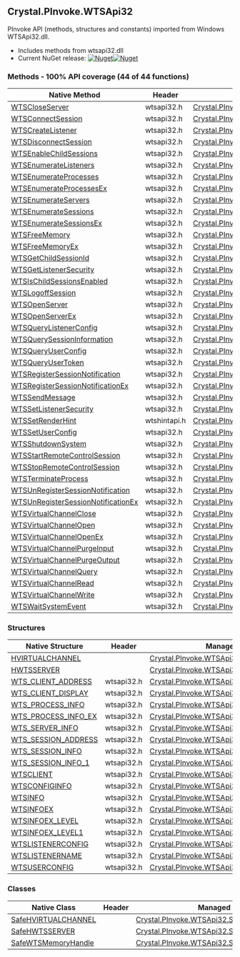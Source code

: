 ## Crystal.PInvoke.WTSApi32  
PInvoke API (methods, structures and constants) imported from Windows WTSApi32.dll.

- Includes methods from wtsapi32.dll  
- Current NuGet release: [![Nuget](https://img.shields.io/nuget/v/Crystal.PInvoke.WTSApi32?logo=nuget&style=flat-square)![Nuget](https://img.shields.io/nuget/dt/Crystal.PInvoke.WTSApi32?label=%20&style=flat-square)](https://www.nuget.org/packages/Crystal.PInvoke.WTSApi32)  
### Methods - 100% API coverage (44 of 44 functions)  
Native Method | Header | Managed Method  
--- | --- | ---  
[WTSCloseServer](https://www.google.com/search?num=5&q=WTSCloseServer+site%3Adocs.microsoft.com) | wtsapi32.h | [Crystal.PInvoke.WTSApi32.WTSCloseServer](https://github.com/dahall/Crystal/search?l=C%23&q=WTSCloseServer)  
[WTSConnectSession](https://www.google.com/search?num=5&q=WTSConnectSessionA+site%3Adocs.microsoft.com) | wtsapi32.h | [Crystal.PInvoke.WTSApi32.WTSConnectSession](https://github.com/dahall/Crystal/search?l=C%23&q=WTSConnectSession)  
[WTSCreateListener](https://www.google.com/search?num=5&q=WTSCreateListenerA+site%3Adocs.microsoft.com) | wtsapi32.h | [Crystal.PInvoke.WTSApi32.WTSCreateListener](https://github.com/dahall/Crystal/search?l=C%23&q=WTSCreateListener)  
[WTSDisconnectSession](https://www.google.com/search?num=5&q=WTSDisconnectSession+site%3Adocs.microsoft.com) | wtsapi32.h | [Crystal.PInvoke.WTSApi32.WTSDisconnectSession](https://github.com/dahall/Crystal/search?l=C%23&q=WTSDisconnectSession)  
[WTSEnableChildSessions](https://www.google.com/search?num=5&q=WTSEnableChildSessions+site%3Adocs.microsoft.com) | wtsapi32.h | [Crystal.PInvoke.WTSApi32.WTSEnableChildSessions](https://github.com/dahall/Crystal/search?l=C%23&q=WTSEnableChildSessions)  
[WTSEnumerateListeners](https://www.google.com/search?num=5&q=WTSEnumerateListenersA+site%3Adocs.microsoft.com) | wtsapi32.h | [Crystal.PInvoke.WTSApi32.WTSEnumerateListeners](https://github.com/dahall/Crystal/search?l=C%23&q=WTSEnumerateListeners)  
[WTSEnumerateProcesses](https://www.google.com/search?num=5&q=WTSEnumerateProcessesA+site%3Adocs.microsoft.com) | wtsapi32.h | [Crystal.PInvoke.WTSApi32.WTSEnumerateProcesses](https://github.com/dahall/Crystal/search?l=C%23&q=WTSEnumerateProcesses)  
[WTSEnumerateProcessesEx](https://www.google.com/search?num=5&q=WTSEnumerateProcessesExA+site%3Adocs.microsoft.com) | wtsapi32.h | [Crystal.PInvoke.WTSApi32.WTSEnumerateProcessesEx](https://github.com/dahall/Crystal/search?l=C%23&q=WTSEnumerateProcessesEx)  
[WTSEnumerateServers](https://www.google.com/search?num=5&q=WTSEnumerateServersA+site%3Adocs.microsoft.com) | wtsapi32.h | [Crystal.PInvoke.WTSApi32.WTSEnumerateServers](https://github.com/dahall/Crystal/search?l=C%23&q=WTSEnumerateServers)  
[WTSEnumerateSessions](https://www.google.com/search?num=5&q=WTSEnumerateSessionsA+site%3Adocs.microsoft.com) | wtsapi32.h | [Crystal.PInvoke.WTSApi32.WTSEnumerateSessions](https://github.com/dahall/Crystal/search?l=C%23&q=WTSEnumerateSessions)  
[WTSEnumerateSessionsEx](https://www.google.com/search?num=5&q=WTSEnumerateSessionsExA+site%3Adocs.microsoft.com) | wtsapi32.h | [Crystal.PInvoke.WTSApi32.WTSEnumerateSessionsEx](https://github.com/dahall/Crystal/search?l=C%23&q=WTSEnumerateSessionsEx)  
[WTSFreeMemory](https://www.google.com/search?num=5&q=WTSFreeMemory+site%3Adocs.microsoft.com) | wtsapi32.h | [Crystal.PInvoke.WTSApi32.WTSFreeMemory](https://github.com/dahall/Crystal/search?l=C%23&q=WTSFreeMemory)  
[WTSFreeMemoryEx](https://www.google.com/search?num=5&q=WTSFreeMemoryExA+site%3Adocs.microsoft.com) | wtsapi32.h | [Crystal.PInvoke.WTSApi32.WTSFreeMemoryEx](https://github.com/dahall/Crystal/search?l=C%23&q=WTSFreeMemoryEx)  
[WTSGetChildSessionId](https://www.google.com/search?num=5&q=WTSGetChildSessionId+site%3Adocs.microsoft.com) | wtsapi32.h | [Crystal.PInvoke.WTSApi32.WTSGetChildSessionId](https://github.com/dahall/Crystal/search?l=C%23&q=WTSGetChildSessionId)  
[WTSGetListenerSecurity](https://www.google.com/search?num=5&q=WTSGetListenerSecurityA+site%3Adocs.microsoft.com) | wtsapi32.h | [Crystal.PInvoke.WTSApi32.WTSGetListenerSecurity](https://github.com/dahall/Crystal/search?l=C%23&q=WTSGetListenerSecurity)  
[WTSIsChildSessionsEnabled](https://www.google.com/search?num=5&q=WTSIsChildSessionsEnabled+site%3Adocs.microsoft.com) | wtsapi32.h | [Crystal.PInvoke.WTSApi32.WTSIsChildSessionsEnabled](https://github.com/dahall/Crystal/search?l=C%23&q=WTSIsChildSessionsEnabled)  
[WTSLogoffSession](https://www.google.com/search?num=5&q=WTSLogoffSession+site%3Adocs.microsoft.com) | wtsapi32.h | [Crystal.PInvoke.WTSApi32.WTSLogoffSession](https://github.com/dahall/Crystal/search?l=C%23&q=WTSLogoffSession)  
[WTSOpenServer](https://www.google.com/search?num=5&q=WTSOpenServerA+site%3Adocs.microsoft.com) | wtsapi32.h | [Crystal.PInvoke.WTSApi32.WTSOpenServer](https://github.com/dahall/Crystal/search?l=C%23&q=WTSOpenServer)  
[WTSOpenServerEx](https://www.google.com/search?num=5&q=WTSOpenServerExA+site%3Adocs.microsoft.com) | wtsapi32.h | [Crystal.PInvoke.WTSApi32.WTSOpenServerEx](https://github.com/dahall/Crystal/search?l=C%23&q=WTSOpenServerEx)  
[WTSQueryListenerConfig](https://www.google.com/search?num=5&q=WTSQueryListenerConfigA+site%3Adocs.microsoft.com) | wtsapi32.h | [Crystal.PInvoke.WTSApi32.WTSQueryListenerConfig](https://github.com/dahall/Crystal/search?l=C%23&q=WTSQueryListenerConfig)  
[WTSQuerySessionInformation](https://www.google.com/search?num=5&q=WTSQuerySessionInformationA+site%3Adocs.microsoft.com) | wtsapi32.h | [Crystal.PInvoke.WTSApi32.WTSQuerySessionInformation](https://github.com/dahall/Crystal/search?l=C%23&q=WTSQuerySessionInformation)  
[WTSQueryUserConfig](https://www.google.com/search?num=5&q=WTSQueryUserConfigA+site%3Adocs.microsoft.com) | wtsapi32.h | [Crystal.PInvoke.WTSApi32.WTSQueryUserConfig](https://github.com/dahall/Crystal/search?l=C%23&q=WTSQueryUserConfig)  
[WTSQueryUserToken](https://www.google.com/search?num=5&q=WTSQueryUserToken+site%3Adocs.microsoft.com) | wtsapi32.h | [Crystal.PInvoke.WTSApi32.WTSQueryUserToken](https://github.com/dahall/Crystal/search?l=C%23&q=WTSQueryUserToken)  
[WTSRegisterSessionNotification](https://www.google.com/search?num=5&q=WTSRegisterSessionNotification+site%3Adocs.microsoft.com) | wtsapi32.h | [Crystal.PInvoke.WTSApi32.WTSRegisterSessionNotification](https://github.com/dahall/Crystal/search?l=C%23&q=WTSRegisterSessionNotification)  
[WTSRegisterSessionNotificationEx](https://www.google.com/search?num=5&q=WTSRegisterSessionNotificationEx+site%3Adocs.microsoft.com) | wtsapi32.h | [Crystal.PInvoke.WTSApi32.WTSRegisterSessionNotificationEx](https://github.com/dahall/Crystal/search?l=C%23&q=WTSRegisterSessionNotificationEx)  
[WTSSendMessage](https://www.google.com/search?num=5&q=WTSSendMessageA+site%3Adocs.microsoft.com) | wtsapi32.h | [Crystal.PInvoke.WTSApi32.WTSSendMessage](https://github.com/dahall/Crystal/search?l=C%23&q=WTSSendMessage)  
[WTSSetListenerSecurity](https://www.google.com/search?num=5&q=WTSSetListenerSecurityA+site%3Adocs.microsoft.com) | wtsapi32.h | [Crystal.PInvoke.WTSApi32.WTSSetListenerSecurity](https://github.com/dahall/Crystal/search?l=C%23&q=WTSSetListenerSecurity)  
[WTSSetRenderHint](https://www.google.com/search?num=5&q=WTSSetRenderHint+site%3Adocs.microsoft.com) | wtshintapi.h | [Crystal.PInvoke.WTSApi32.WTSSetRenderHint](https://github.com/dahall/Crystal/search?l=C%23&q=WTSSetRenderHint)  
[WTSSetUserConfig](https://www.google.com/search?num=5&q=WTSSetUserConfigA+site%3Adocs.microsoft.com) | wtsapi32.h | [Crystal.PInvoke.WTSApi32.WTSSetUserConfig](https://github.com/dahall/Crystal/search?l=C%23&q=WTSSetUserConfig)  
[WTSShutdownSystem](https://www.google.com/search?num=5&q=WTSShutdownSystem+site%3Adocs.microsoft.com) | wtsapi32.h | [Crystal.PInvoke.WTSApi32.WTSShutdownSystem](https://github.com/dahall/Crystal/search?l=C%23&q=WTSShutdownSystem)  
[WTSStartRemoteControlSession](https://www.google.com/search?num=5&q=WTSStartRemoteControlSessionA+site%3Adocs.microsoft.com) | wtsapi32.h | [Crystal.PInvoke.WTSApi32.WTSStartRemoteControlSession](https://github.com/dahall/Crystal/search?l=C%23&q=WTSStartRemoteControlSession)  
[WTSStopRemoteControlSession](https://www.google.com/search?num=5&q=WTSStopRemoteControlSession+site%3Adocs.microsoft.com) | wtsapi32.h | [Crystal.PInvoke.WTSApi32.WTSStopRemoteControlSession](https://github.com/dahall/Crystal/search?l=C%23&q=WTSStopRemoteControlSession)  
[WTSTerminateProcess](https://www.google.com/search?num=5&q=WTSTerminateProcess+site%3Adocs.microsoft.com) | wtsapi32.h | [Crystal.PInvoke.WTSApi32.WTSTerminateProcess](https://github.com/dahall/Crystal/search?l=C%23&q=WTSTerminateProcess)  
[WTSUnRegisterSessionNotification](https://www.google.com/search?num=5&q=WTSUnRegisterSessionNotification+site%3Adocs.microsoft.com) | wtsapi32.h | [Crystal.PInvoke.WTSApi32.WTSUnRegisterSessionNotification](https://github.com/dahall/Crystal/search?l=C%23&q=WTSUnRegisterSessionNotification)  
[WTSUnRegisterSessionNotificationEx](https://www.google.com/search?num=5&q=WTSUnRegisterSessionNotificationEx+site%3Adocs.microsoft.com) | wtsapi32.h | [Crystal.PInvoke.WTSApi32.WTSUnRegisterSessionNotificationEx](https://github.com/dahall/Crystal/search?l=C%23&q=WTSUnRegisterSessionNotificationEx)  
[WTSVirtualChannelClose](https://www.google.com/search?num=5&q=WTSVirtualChannelClose+site%3Adocs.microsoft.com) | wtsapi32.h | [Crystal.PInvoke.WTSApi32.WTSVirtualChannelClose](https://github.com/dahall/Crystal/search?l=C%23&q=WTSVirtualChannelClose)  
[WTSVirtualChannelOpen](https://www.google.com/search?num=5&q=WTSVirtualChannelOpen+site%3Adocs.microsoft.com) | wtsapi32.h | [Crystal.PInvoke.WTSApi32.WTSVirtualChannelOpen](https://github.com/dahall/Crystal/search?l=C%23&q=WTSVirtualChannelOpen)  
[WTSVirtualChannelOpenEx](https://www.google.com/search?num=5&q=WTSVirtualChannelOpenEx+site%3Adocs.microsoft.com) | wtsapi32.h | [Crystal.PInvoke.WTSApi32.WTSVirtualChannelOpenEx](https://github.com/dahall/Crystal/search?l=C%23&q=WTSVirtualChannelOpenEx)  
[WTSVirtualChannelPurgeInput](https://www.google.com/search?num=5&q=WTSVirtualChannelPurgeInput+site%3Adocs.microsoft.com) | wtsapi32.h | [Crystal.PInvoke.WTSApi32.WTSVirtualChannelPurgeInput](https://github.com/dahall/Crystal/search?l=C%23&q=WTSVirtualChannelPurgeInput)  
[WTSVirtualChannelPurgeOutput](https://www.google.com/search?num=5&q=WTSVirtualChannelPurgeOutput+site%3Adocs.microsoft.com) | wtsapi32.h | [Crystal.PInvoke.WTSApi32.WTSVirtualChannelPurgeOutput](https://github.com/dahall/Crystal/search?l=C%23&q=WTSVirtualChannelPurgeOutput)  
[WTSVirtualChannelQuery](https://www.google.com/search?num=5&q=WTSVirtualChannelQuery+site%3Adocs.microsoft.com) | wtsapi32.h | [Crystal.PInvoke.WTSApi32.WTSVirtualChannelQuery](https://github.com/dahall/Crystal/search?l=C%23&q=WTSVirtualChannelQuery)  
[WTSVirtualChannelRead](https://www.google.com/search?num=5&q=WTSVirtualChannelRead+site%3Adocs.microsoft.com) | wtsapi32.h | [Crystal.PInvoke.WTSApi32.WTSVirtualChannelRead](https://github.com/dahall/Crystal/search?l=C%23&q=WTSVirtualChannelRead)  
[WTSVirtualChannelWrite](https://www.google.com/search?num=5&q=WTSVirtualChannelWrite+site%3Adocs.microsoft.com) | wtsapi32.h | [Crystal.PInvoke.WTSApi32.WTSVirtualChannelWrite](https://github.com/dahall/Crystal/search?l=C%23&q=WTSVirtualChannelWrite)  
[WTSWaitSystemEvent](https://www.google.com/search?num=5&q=WTSWaitSystemEvent+site%3Adocs.microsoft.com) | wtsapi32.h | [Crystal.PInvoke.WTSApi32.WTSWaitSystemEvent](https://github.com/dahall/Crystal/search?l=C%23&q=WTSWaitSystemEvent)  
### Structures  
Native Structure | Header | Managed Structure  
--- | --- | ---  
[HVIRTUALCHANNEL](https://www.google.com/search?num=5&q=HVIRTUALCHANNEL+site%3Adocs.microsoft.com) |  | [Crystal.PInvoke.WTSApi32.HVIRTUALCHANNEL](https://github.com/dahall/Crystal/search?l=C%23&q=HVIRTUALCHANNEL)  
[HWTSSERVER](https://www.google.com/search?num=5&q=HWTSSERVER+site%3Adocs.microsoft.com) |  | [Crystal.PInvoke.WTSApi32.HWTSSERVER](https://github.com/dahall/Crystal/search?l=C%23&q=HWTSSERVER)  
[WTS_CLIENT_ADDRESS](https://www.google.com/search?num=5&q=WTS_CLIENT_ADDRESS+site%3Adocs.microsoft.com) | wtsapi32.h | [Crystal.PInvoke.WTSApi32.WTS_CLIENT_ADDRESS](https://github.com/dahall/Crystal/search?l=C%23&q=WTS_CLIENT_ADDRESS)  
[WTS_CLIENT_DISPLAY](https://www.google.com/search?num=5&q=WTS_CLIENT_DISPLAY+site%3Adocs.microsoft.com) | wtsapi32.h | [Crystal.PInvoke.WTSApi32.WTS_CLIENT_DISPLAY](https://github.com/dahall/Crystal/search?l=C%23&q=WTS_CLIENT_DISPLAY)  
[WTS_PROCESS_INFO](https://www.google.com/search?num=5&q=WTS_PROCESS_INFO+site%3Adocs.microsoft.com) | wtsapi32.h | [Crystal.PInvoke.WTSApi32.WTS_PROCESS_INFO](https://github.com/dahall/Crystal/search?l=C%23&q=WTS_PROCESS_INFO)  
[WTS_PROCESS_INFO_EX](https://www.google.com/search?num=5&q=WTS_PROCESS_INFO_EX+site%3Adocs.microsoft.com) | wtsapi32.h | [Crystal.PInvoke.WTSApi32.WTS_PROCESS_INFO_EX](https://github.com/dahall/Crystal/search?l=C%23&q=WTS_PROCESS_INFO_EX)  
[WTS_SERVER_INFO](https://www.google.com/search?num=5&q=WTS_SERVER_INFO+site%3Adocs.microsoft.com) | wtsapi32.h | [Crystal.PInvoke.WTSApi32.WTS_SERVER_INFO](https://github.com/dahall/Crystal/search?l=C%23&q=WTS_SERVER_INFO)  
[WTS_SESSION_ADDRESS](https://www.google.com/search?num=5&q=WTS_SESSION_ADDRESS+site%3Adocs.microsoft.com) | wtsapi32.h | [Crystal.PInvoke.WTSApi32.WTS_SESSION_ADDRESS](https://github.com/dahall/Crystal/search?l=C%23&q=WTS_SESSION_ADDRESS)  
[WTS_SESSION_INFO](https://www.google.com/search?num=5&q=WTS_SESSION_INFO+site%3Adocs.microsoft.com) | wtsapi32.h | [Crystal.PInvoke.WTSApi32.WTS_SESSION_INFO](https://github.com/dahall/Crystal/search?l=C%23&q=WTS_SESSION_INFO)  
[WTS_SESSION_INFO_1](https://www.google.com/search?num=5&q=WTS_SESSION_INFO_1+site%3Adocs.microsoft.com) | wtsapi32.h | [Crystal.PInvoke.WTSApi32.WTS_SESSION_INFO_1](https://github.com/dahall/Crystal/search?l=C%23&q=WTS_SESSION_INFO_1)  
[WTSCLIENT](https://www.google.com/search?num=5&q=WTSCLIENT+site%3Adocs.microsoft.com) | wtsapi32.h | [Crystal.PInvoke.WTSApi32.WTSCLIENT](https://github.com/dahall/Crystal/search?l=C%23&q=WTSCLIENT)  
[WTSCONFIGINFO](https://www.google.com/search?num=5&q=WTSCONFIGINFO+site%3Adocs.microsoft.com) | wtsapi32.h | [Crystal.PInvoke.WTSApi32.WTSCONFIGINFO](https://github.com/dahall/Crystal/search?l=C%23&q=WTSCONFIGINFO)  
[WTSINFO](https://www.google.com/search?num=5&q=WTSINFO+site%3Adocs.microsoft.com) | wtsapi32.h | [Crystal.PInvoke.WTSApi32.WTSINFO](https://github.com/dahall/Crystal/search?l=C%23&q=WTSINFO)  
[WTSINFOEX](https://www.google.com/search?num=5&q=WTSINFOEX+site%3Adocs.microsoft.com) | wtsapi32.h | [Crystal.PInvoke.WTSApi32.WTSINFOEX](https://github.com/dahall/Crystal/search?l=C%23&q=WTSINFOEX)  
[WTSINFOEX_LEVEL](https://www.google.com/search?num=5&q=WTSINFOEX_LEVEL+site%3Adocs.microsoft.com) | wtsapi32.h | [Crystal.PInvoke.WTSApi32.WTSINFOEX_LEVEL](https://github.com/dahall/Crystal/search?l=C%23&q=WTSINFOEX_LEVEL)  
[WTSINFOEX_LEVEL1](https://www.google.com/search?num=5&q=WTSINFOEX_LEVEL1+site%3Adocs.microsoft.com) | wtsapi32.h | [Crystal.PInvoke.WTSApi32.WTSINFOEX_LEVEL1](https://github.com/dahall/Crystal/search?l=C%23&q=WTSINFOEX_LEVEL1)  
[WTSLISTENERCONFIG](https://www.google.com/search?num=5&q=WTSLISTENERCONFIG+site%3Adocs.microsoft.com) | wtsapi32.h | [Crystal.PInvoke.WTSApi32.WTSLISTENERCONFIG](https://github.com/dahall/Crystal/search?l=C%23&q=WTSLISTENERCONFIG)  
[WTSLISTENERNAME](https://www.google.com/search?num=5&q=WTSLISTENERNAME+site%3Adocs.microsoft.com) | wtsapi32.h | [Crystal.PInvoke.WTSApi32.WTSLISTENERNAME](https://github.com/dahall/Crystal/search?l=C%23&q=WTSLISTENERNAME)  
[WTSUSERCONFIG](https://www.google.com/search?num=5&q=WTSUSERCONFIG+site%3Adocs.microsoft.com) | wtsapi32.h | [Crystal.PInvoke.WTSApi32.WTSUSERCONFIG](https://github.com/dahall/Crystal/search?l=C%23&q=WTSUSERCONFIG)  
### Classes  
Native Class | Header | Managed Class  
--- | --- | ---  
[SafeHVIRTUALCHANNEL](https://www.google.com/search?num=5&q=SafeHVIRTUALCHANNEL+site%3Adocs.microsoft.com) |  | [Crystal.PInvoke.WTSApi32.SafeHVIRTUALCHANNEL](https://github.com/dahall/Crystal/search?l=C%23&q=SafeHVIRTUALCHANNEL)  
[SafeHWTSSERVER](https://www.google.com/search?num=5&q=SafeHWTSSERVER+site%3Adocs.microsoft.com) |  | [Crystal.PInvoke.WTSApi32.SafeHWTSSERVER](https://github.com/dahall/Crystal/search?l=C%23&q=SafeHWTSSERVER)  
[SafeWTSMemoryHandle](https://www.google.com/search?num=5&q=SafeWTSMemoryHandle+site%3Adocs.microsoft.com) |  | [Crystal.PInvoke.WTSApi32.SafeWTSMemoryHandle](https://github.com/dahall/Crystal/search?l=C%23&q=SafeWTSMemoryHandle)  
